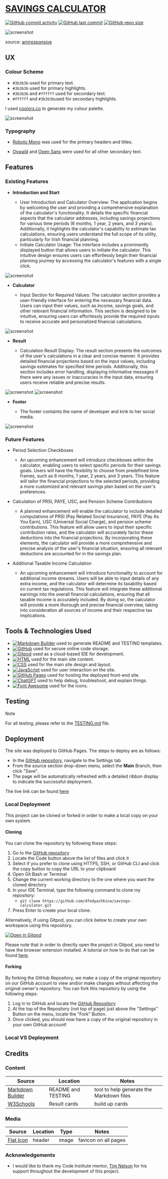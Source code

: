 # [SAVINGS CALCULATOR](https://dfedyachkina.github.io/savings-calculator)

[![GitHub commit activity](https://img.shields.io/github/commit-activity/t/dfedyachkina/savings-calculator)](https://github.com/dfedyachkina/savings-calculator/commits/main)
[![GitHub last commit](https://img.shields.io/github/last-commit/dfedyachkina/savings-calculator)](https://github.com/dfedyachkina/savings-calculator/commits/main)
[![GitHub repo size](https://img.shields.io/github/repo-size/dfedyachkina/savings-calculator)](https://github.com/dfedyachkina/savings-calculator)

![screenshot](documentation/mockup.png)

source: [amiresponsive](https://ui.dev/amiresponsive?url=https://dfedyachkina.github.io/savings-calculator)

## UX


### Colour Scheme

- `#3b3b3b` used for primary text.
- `#3b3b3b` used for primary highlights.
- `#3b3b3b` and `#ffffff` used for secondary text.
- `#ffffff` and `#3b3b3b`used for secondary highlights.


I used [coolors.co](https://coolors.co/e84610-009fe3-4a4a4f-445261-d63649-e6ecf0-000000) to generate my colour palette.

![screenshot](documentation/coolors.png)


### Typography

- [Roboto Mono](https://fonts.google.com/specimen/Roboto+Mono) was used for the primary headers and titles.

- [Oswald](https://fonts.google.com/specimen/Oswald) and [Open Sans](https://fonts.google.com/specimen/Open+Sans) were used for all other secondary text.


## Features

### Existing Features

- **Introduction and Start**

    - User Introduction and Calculator Overview: The application begins by welcoming the user and providing a comprehensive explanation of the calculator's functionality. It details the specific financial aspects that the calculator addresses, including savings projections for various time periods (6 months, 1 year, 2 years, and 3 years). Additionally, it highlights the calculator's capability to estimate tax calculations, ensuring users understand the full scope of its utility, particularly for Irish financial planning.
    - Initiate Calculator Usage: The interface includes a prominently displayed button that allows users to initiate the calculator. This intuitive design ensures users can effortlessly begin their financial planning journey by accessing the calculator's features with a single click.

![screenshot](documentation/features/feature01.png)

- **Calculator**

    - Input Section for Required Values: The calculator section provides a user-friendly interface for entering the necessary financial data. Users can input their values, such as income, savings goals, and other relevant financial information. This section is designed to be intuitive, ensuring users can effortlessly provide the required inputs to receive accurate and personalized financial calculations.

![screenshot](documentation/features/feature02.png)

- **Result**

    - Calculation Result Display: The result section presents the outcomes of the user's calculations in a clear and concise manner. It provides detailed financial projections based on the input values, including savings estimates for specified time periods. Additionally, this section includes error handling, displaying informative messages if there were any issues or inaccuracies in the input data, ensuring users receive reliable and precise results.

![screenshot](documentation/features/feature03.png)
![screenshot](documentation/features/feature04.png)

- **Footer**

    - The footer containts the name of developer and kink to her social media.

![screenshot](documentation/features/feature05.png)

### Future Features

- Period Selection Checkboxes
    - An upcoming enhancement will introduce checkboxes within the calculator, enabling users to select specific periods for their savings goals. Users will have the flexibility to choose from predefined time frames, such as 6 months, 1 year, 2 years, and 3 years. This feature will tailor the financial projections to the selected periods, providing a more customized and relevant savings plan based on the user's preferences.

- Calculation of PRSI, PAYE, USC, and Pension Scheme Contributions
    - A planned enhancement will enable the calculator to include detailed computations of PRSI (Pay Related Social Insurance), PAYE (Pay As You Earn), USC (Universal Social Charge), and pension scheme contributions. This feature will allow users to input their specific contribution rates, and the calculator will accurately factor these deductions into the financial projections. By incorporating these elements, the calculator will provide a more comprehensive and precise analysis of the user's financial situation, ensuring all relevant deductions are accounted for in the savings plan.

- Additional Taxable Income Calculation
    - An upcoming enhancement will introduce functionality to account for additional income streams. Users will be able to input details of any extra income, and the calculator will determine its taxability based on current tax regulations. This feature will integrate these additional earnings into the overall financial calculations, ensuring that all taxable income is accurately included. By doing so, the calculator will provide a more thorough and precise financial overview, taking into consideration all sources of income and their respective tax implications.

## Tools & Technologies Used

- [![Markdown Builder](https://img.shields.io/badge/Markdown_Builder-grey?logo=markdown&logoColor=000000)](https://tim.2bn.dev/markdown-builder) used to generate README and TESTING templates.
- [![GitHub](https://img.shields.io/badge/GitHub-grey?logo=github&logoColor=181717)](https://github.com) used for secure online code storage.
- [![Gitpod](https://img.shields.io/badge/Gitpod-grey?logo=gitpod&logoColor=FFAE33)](https://gitpod.io) used as a cloud-based IDE for development.
- [![HTML](https://img.shields.io/badge/HTML-grey?logo=html5&logoColor=E34F26)](https://en.wikipedia.org/wiki/HTML) used for the main site content.
- [![CSS](https://img.shields.io/badge/CSS-grey?logo=css3&logoColor=1572B6)](https://en.wikipedia.org/wiki/CSS) used for the main site design and layout.
- [![JavaScript](https://img.shields.io/badge/JavaScript-grey?logo=javascript&logoColor=F7DF1E)](https://www.javascript.com) used for user interaction on the site.
- [![GitHub Pages](https://img.shields.io/badge/GitHub_Pages-grey?logo=githubpages&logoColor=222222)](https://pages.github.com) used for hosting the deployed front-end site.
- [![ChatGPT](https://img.shields.io/badge/ChatGPT-grey?logo=chromatic&logoColor=75A99C)](https://chat.openai.com) used to help debug, troubleshoot, and explain things.
- [![Font Awesome](https://img.shields.io/badge/Font_Awesome-grey?logo=fontawesome&logoColor=528DD7)](https://fontawesome.com) used for the icons.

## Testing

> [!NOTE]  
> For all testing, please refer to the [TESTING.md](TESTING.md) file.

## Deployment

The site was deployed to GitHub Pages. The steps to deploy are as follows:

- In the [GitHub repository](https://github.com/dfedyachkina/savings-calculator), navigate to the Settings tab 
- From the source section drop-down menu, select the **Main** Branch, then click "Save".
- The page will be automatically refreshed with a detailed ribbon display to indicate the successful deployment.

The live link can be found [here](https://dfedyachkina.github.io/savings-calculator)

### Local Deployment

This project can be cloned or forked in order to make a local copy on your own system.

#### Cloning

You can clone the repository by following these steps:

1. Go to the [GitHub repository](https://github.com/dfedyachkina/savings-calculator) 
2. Locate the Code button above the list of files and click it 
3. Select if you prefer to clone using HTTPS, SSH, or GitHub CLI and click the copy button to copy the URL to your clipboard
4. Open Git Bash or Terminal
5. Change the current working directory to the one where you want the cloned directory
6. In your IDE Terminal, type the following command to clone my repository:
	- `git clone https://github.com/dfedyachkina/savings-calculator.git`
7. Press Enter to create your local clone.

Alternatively, if using Gitpod, you can click below to create your own workspace using this repository.

[![Open in Gitpod](https://gitpod.io/button/open-in-gitpod.svg)](https://gitpod.io/#https://github.com/dfedyachkina/savings-calculator)

Please note that in order to directly open the project in Gitpod, you need to have the browser extension installed.
A tutorial on how to do that can be found [here](https://www.gitpod.io/docs/configure/user-settings/browser-extension).

#### Forking

By forking the GitHub Repository, we make a copy of the original repository on our GitHub account to view and/or make changes without affecting the original owner's repository.
You can fork this repository by using the following steps:

1. Log in to GitHub and locate the [GitHub Repository](https://github.com/dfedyachkina/savings-calculator)
2. At the top of the Repository (not top of page) just above the "Settings" Button on the menu, locate the "Fork" Button.
3. Once clicked, you should now have a copy of the original repository in your own GitHub account!

### Local VS Deployment

## Credits

### Content

| Source | Location | Notes |
| --- | --- | --- |
| [Markdown Builder](https://tim.2bn.dev/markdown-builder) | README and TESTING | tool to help generate the Markdown files |
| [W3Schools](https://www.w3schools.com/howto/tryit.asp?filename=tryhow_css_pricing_table) | Result cards | build up cards |

### Media

| Source | Location | Type | Notes |
| --- | --- | --- | --- |
| [Flat Icon](https://www.flaticon.com/) | header | image | favicon on all pages |

### Acknowledgements

- I would like to thank my Code Institute mentor, [Tim Nelson](https://github.com/TravelTimN) for his support throughout the development of this project.
